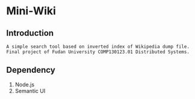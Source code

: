 # Mini-Wiki
## Introduction
    A simple search tool based on inverted index of Wikipedia dump file.
    Final project of Fudan University COMP130123.01 Distributed Systems.
## Dependency
1. Node.js
2. Semantic UI
